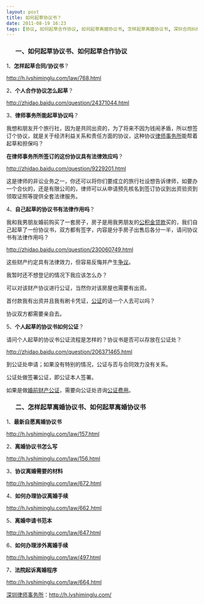 ```yaml
---
layout: post
title: 如何起草协议书？
date: 2011-08-19 16:23
tags: [协议, 如何起草合作协议, 如何起草离婚协议书, 怎样起草离婚协议书, 深圳合同纠纷律师]
---
```

<ol>
<h3>一、如何起草协议书、如何起草合作协议</h3>
</ol>
1、<strong>怎样起草合同/协议书</strong>？

<a href="http://h.lvshiminglu.com/law/768.html" target="_blank">http://h.lvshiminglu.com/law/768.html</a>

2、<strong>个人合作协议怎么起草</strong>？

<a href="http://zhidao.baidu.com/question/24371044.html" target="_blank">http://zhidao.baidu.com/question/24371044.html</a>

3、<strong>律师事务所能起草协议吗</strong>？

我想和朋友开个旅行社，因为是共同出资的，为了将来不因为钱闹矛盾，所以想签订个协议，就是关于经济利益关系和责任方面的协议，这种协议<a href="http://h.lvshiminglu.com/" target="_blank">律师事务所</a>能帮着起草和担保吗？

<strong>在律师事务所所签订的这份协议具有法律效应吗</strong>？

<a href="http://zhidao.baidu.com/question/9229201.html" target="_blank">http://zhidao.baidu.com/question/9229201.html</a>

这是律师的非讼业务之一，你还可以将你们要成立的旅行社设想告诉律师，如要办一个合伙的，还是有限公司的，律师可以从申请预先核名到签订协议到出资验资到领取证照等提供全套法律服务。

4、<strong>自己起草的协议书有法律作用吗</strong>？

我和我男朋友婚前购买了一套房子，房子是用我男朋友的<a href="http://h.lvshiminglu.com/law/290.html" target="_blank">公积金贷款</a>买的，我们自己起草了一份协议书，双方都有签字，内容是分手房子出售后各分一半，请问协议书有法律作用吗？

<a href="http://zhidao.baidu.com/question/230060749.html" target="_blank">http://zhidao.baidu.com/question/230060749.html</a>

这些财产约定具有法律效力，但容易反悔并产生<a href="http://h.lvshiminglu.com/law/354.html" target="_blank">争议</a>。

我暂时还不想登记的情况下我应该怎么办？

可以对该财产协议进行公证，当然你对该房屋也需要有出资。

首付款我有出资并且我有刷卡凭证，<a href="http://h.lvshiminglu.com/law/178.html" target="_blank">公证</a>的话一个人去可以吗？

协议双方都需要亲自去。

5、<strong>个人起草的协议书如何公证</strong>？

请问个人起草的协议书公证流程是怎样的？协议书是否可以存放在公证处？

<a href="http://zhidao.baidu.com/question/206371465.html" target="_blank">http://zhidao.baidu.com/question/206371465.html</a>

到公证处申请；如果没有特别的情况，公证与否与合同效力没有关系。

公证处做签署公证，即公证本人签署。

如果是做<a href="http://h.lvshiminglu.com/law/185.html" target="_blank">婚前财产公证</a>，需要向公证处咨询<a href="http://h.lvshiminglu.com/law/tag/%E5%90%88%E5%90%8C%E5%85%AC%E8%AF%81%E8%B4%B9%E7%94%A8" target="_blank">公证费用</a>。
<ol>
<h3>二、怎样起草离婚协议书、如何起草离婚协议书</h3>
</ol>
1、<strong>最新自愿离婚协议书</strong>

<a href="http://h.lvshiminglu.com/law/157.html" target="_blank">http://h.lvshiminglu.com/law/157.html</a>

2、<strong>离婚协议书怎么写</strong>

<a href="http://h.lvshiminglu.com/law/156.html" target="_blank">http://h.lvshiminglu.com/law/156.html</a>

3、<strong>协议离婚需要的材料</strong>

<a href="http://h.lvshiminglu.com/law/672.html" target="_blank">http://h.lvshiminglu.com/law/672.html</a>

4、<strong>如何办理协议离婚手续</strong>

<a href="http://h.lvshiminglu.com/law/662.html" target="_blank">http://h.lvshiminglu.com/law/662.html</a>

5、<strong>离婚申请书范本</strong>

<a href="http://h.lvshiminglu.com/law/647.html" target="_blank">http://h.lvshiminglu.com/law/647.html</a>

6、<strong>如何办理涉外离婚手续</strong>

<a href="http://h.lvshiminglu.com/law/497.html" target="_blank">http://h.lvshiminglu.com/law/497.html</a>

7、<strong>法院起诉离婚程序</strong>

<a href="http://h.lvshiminglu.com/law/664.html" target="_blank">http://h.lvshiminglu.com/law/664.html</a>

<a href="http://h.lvshiminglu.com/">深圳律师事务所</a>：<a href="http://h.lvshiminglu.com/">http://h.lvshiminglu.com/</a>

